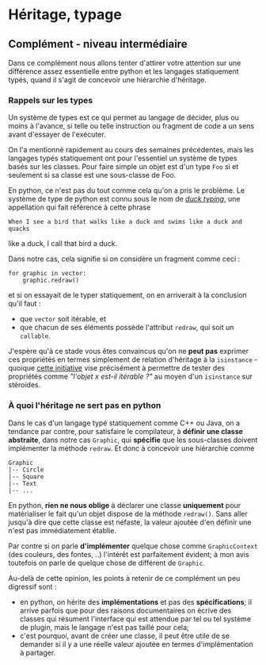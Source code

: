 
# Héritage, typage

## Complément - niveau intermédiaire

Dans ce complément nous allons tenter d'attirer votre attention sur une
différence assez essentielle entre python et les langages statiquement typés,
quand il s'agit de concevoir une hiérarchie d'héritage.

### Rappels sur les types

Un système de types est ce qui permet au langage de décider, plus ou moins à
l'avance, si telle ou telle instruction ou fragment de code a un sens avant
d'essayer de l'exécuter.

On l'a mentionné rapidement au cours des semaines précédentes, mais les langages
typés statiquement ont pour l'essentiel un système de types basés sur les
classes. Pour faire simple un objet est d'un type `Foo` si et seulement si sa
classe est une sous-classe de Foo.

En python, ce n'est pas du tout comme cela qu'on a pris le problème. Le système
de type de python est connu sous le nom de [*duck
typing*](http://en.wikipedia.org/wiki/Duck_typing), une appellation qui fait
référence à cette phrase

    When I see a bird that walks like a duck and swims like a duck and quacks
like a duck, I call that bird a duck.

Dans notre cas, cela signifie si on considère un fragment comme ceci&nbsp;:

    for graphic in vector:
        graphic.redraw()

et si on essayait de le typer statiquement, on en arriverait à la conclusion
qu'il faut&nbsp;:
 * que `vector` soit itérable, et
 * que chacun de ses éléments possède l'attribut `redraw`, qui soit un
`callable`.

J'espère qu'à ce stade vous êtes convaincus qu'on ne **peut pas** exprimer ces
propriétés en termes simplement de relation d'héritage à la `isinstance` -
quoique [cette initiative]() vise précisément à permettre de tester des
propriétés comme *"l'objet x est-il itérable ?"* au moyen d'un `isinstance` sur
stéroides.

### À quoi l'héritage **ne sert pas** en python

Dans le cas d'un langage typé statiquement comme C++ ou Java, on a tendance par
contre, pour satisfaire le compilateur, à **définir une classe abstraite**, dans
notre cas `Graphic`, qui **spécifie** que les sous-classes doivent implémenter
la méthode `redraw`. Et donc à concevoir une hiérarchie comme

    Graphic
    |-- Circle
    |-- Square
    |-- Text
    |-- ...

En python, **rien ne nous oblige** à déclarer une classe **uniquement** pour
matérialiser le fait qu'un objet dispose de la méthode `redraw()`. Sans aller
jusqu'à dire que cette classe est néfaste, la valeur ajoutée d'en définir une
n'est pas immédiatement établie.

Par contre si on parle **d'implémenter** quelque chose comme `GraphicContext`
(des couleurs, des fontes, ..) l'intérêt est parfaitement évident; à mon avis
toutefois on parle de quelque chose de différent de `Graphic`.

Au-delà de cette opinion, les points à retenir de ce complément un peu digressif
sont&nbsp;:
 * en python, on hérite des **implémentations** et pas des **spécifications**;
il arrive parfois que pour des raisons documentaires on écrive des classes qui
résument l'interface qui est attendue par tel ou tel système de plugin, mais le
langage n'est pas taillé pour cela;
 * c'est pourquoi, avant de créer une classe, il peut être utile de se demander
si il y a une réelle valeur ajoutée en termes d'implémentation à partager.
